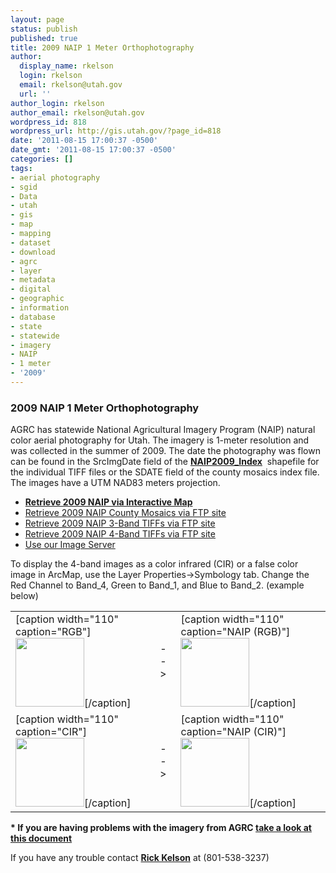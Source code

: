 ```yaml
---
layout: page
status: publish
published: true
title: 2009 NAIP 1 Meter Orthophotography
author:
  display_name: rkelson
  login: rkelson
  email: rkelson@utah.gov
  url: ''
author_login: rkelson
author_email: rkelson@utah.gov
wordpress_id: 818
wordpress_url: http://gis.utah.gov/?page_id=818
date: '2011-08-15 17:00:37 -0500'
date_gmt: '2011-08-15 17:00:37 -0500'
categories: []
tags:
- aerial photography
- sgid
- Data
- utah
- gis
- map
- mapping
- dataset
- download
- agrc
- layer
- metadata
- digital
- geographic
- information
- database
- state
- statewide
- imagery
- NAIP
- 1 meter
- '2009'
---
```

<h3>2009 NAIP 1 Meter Orthophotography</h3>
<td>AGRC has statewide National Agricultural Imagery Program (NAIP) natural color aerial photography for Utah. The imagery is 1-meter resolution and was collected in the summer of 2009. The date the photography was flown can be found in the SrcImgDate field of the <strong><a href="ftp://ftp.agrc.utah.gov/UtahSGID_Vector/UTM12_NAD83/INDICES/UnpackagedData/NAIP2009_QQuads/_Statewide/NAIP2009_QQuads_shp.zip" target="_blank">NAIP2009_Index</a></strong>  shapefile for the individual TIFF files or the SDATE field of the county mosaics index file. The images have a UTM NAD83 meters projection.</p>
<ul>
<li><strong><a href="http://raster.utah.gov/?cat=NAIP%202009%20(1m)" target="_blank">Retrieve 2009 NAIP via Interactive Map</a></strong></li>
<li><a href="ftp://ftp.agrc.utah.gov/NAIP/NAIP2009/" target="_blank">Retrieve 2009 NAIP County Mosaics via FTP site</a></li>
<li><a href="ftp://ftp.agrc.utah.gov/Imagery/NAIP2009/" target="_blank">Retrieve 2009 NAIP 3-Band TIFFs via FTP site</a></li>
<li><a href="ftp://ftp.agrc.utah.gov/Imagery/NAIP2009_4-band/" target="_blank">Retrieve 2009 NAIP 4-Band TIFFs via FTP site</a></li>
<li><a href="http://gis.utah.gov/data/utah-sgid-image-server/" target="_blank">Use our Image Server</a></li>
</ul>
</td>
<p>To display the 4-band images as a color infrared (CIR) or a false color image in ArcMap, use the Layer Properties-&gt;Symbology tab. Change the Red Channel to Band_4, Green to Band_1, and Blue to Band_2. (example below)</p>
<table border="0">
<tbody>
<tr>
<td>[caption width="110" caption="RGB"]<img src="http://gis.utah.gov/wp-content/uploads/RGB123.png" alt=" " width="110" height="110" />[/caption]</td>
<td>  -- >  </td>
<td>[caption width="110" caption="NAIP (RGB)"]<img src="http://gis.utah.gov/wp-content/uploads/NAIP_RGB_110.png" alt=" " width="110" height="110" />[/caption]</td>
</tr>
<tr>
<td>[caption width="110" caption="CIR"]<img src="http://gis.utah.gov/wp-content/uploads/CIR412.png" alt=" " width="110" height="110" />[/caption]</td>
<td>  -- >  </td>
<td>[caption width="110" caption="NAIP (CIR)"]<img src="http://gis.utah.gov/wp-content/uploads/NAIP_CIR_110.png" alt=" " width="110" height="110" />[/caption]</td>
</tr>
</tbody>
</table>
<p><strong>* If you are having problems with the imagery from AGRC <a href="http://gis.utah.gov/data/aerial-photography/imagery-problems/">take a look at this document</a></strong></p>
<td>If you have any trouble contact <a href="mailto:rkelson@utah.gov"><strong>Rick Kelson</strong></a> at (801-538-3237)</td>
